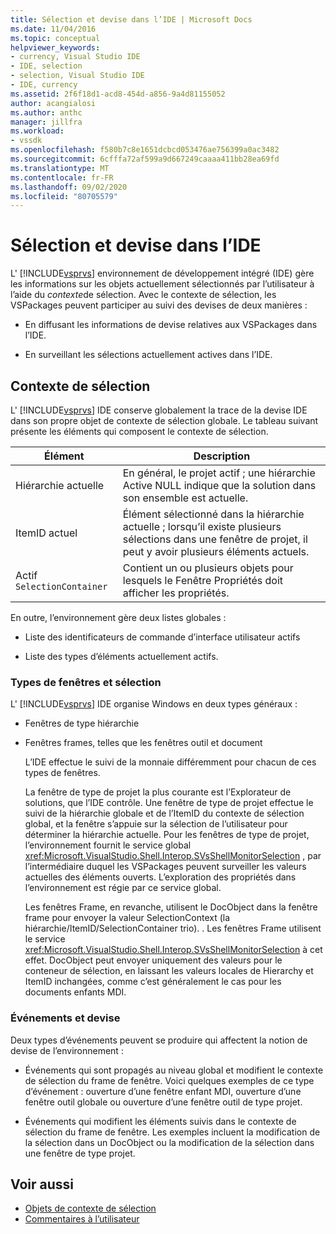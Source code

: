 ```yaml
---
title: Sélection et devise dans l’IDE | Microsoft Docs
ms.date: 11/04/2016
ms.topic: conceptual
helpviewer_keywords:
- currency, Visual Studio IDE
- IDE, selection
- selection, Visual Studio IDE
- IDE, currency
ms.assetid: 2f6f18d1-acd8-454d-a856-9a4d81155052
author: acangialosi
ms.author: anthc
manager: jillfra
ms.workload:
- vssdk
ms.openlocfilehash: f580b7c8e1651dcbcd053476ae756399a0ac3482
ms.sourcegitcommit: 6cfffa72af599a9d667249caaaa411bb28ea69fd
ms.translationtype: MT
ms.contentlocale: fr-FR
ms.lasthandoff: 09/02/2020
ms.locfileid: "80705579"
---
```

# <a name="selection-and-currency-in-the-ide"></a>Sélection et devise dans l’IDE
L' [!INCLUDE[vsprvs](../../code-quality/includes/vsprvs_md.md)] environnement de développement intégré (IDE) gère les informations sur les objets actuellement sélectionnés par l’utilisateur à l’aide du *contexte*de sélection. Avec le contexte de sélection, les VSPackages peuvent participer au suivi des devises de deux manières :

- En diffusant les informations de devise relatives aux VSPackages dans l’IDE.

- En surveillant les sélections actuellement actives dans l’IDE.

## <a name="selection-context"></a>Contexte de sélection
 L' [!INCLUDE[vsprvs](../../code-quality/includes/vsprvs_md.md)] IDE conserve globalement la trace de la devise IDE dans son propre objet de contexte de sélection globale. Le tableau suivant présente les éléments qui composent le contexte de sélection.

|Élément|Description|
|-------------|-----------------|
|Hiérarchie actuelle|En général, le projet actif ; une hiérarchie Active NULL indique que la solution dans son ensemble est actuelle.|
|ItemID actuel|Élément sélectionné dans la hiérarchie actuelle ; lorsqu’il existe plusieurs sélections dans une fenêtre de projet, il peut y avoir plusieurs éléments actuels.|
|Actif `SelectionContainer`|Contient un ou plusieurs objets pour lesquels le Fenêtre Propriétés doit afficher les propriétés.|

 En outre, l’environnement gère deux listes globales :

- Liste des identificateurs de commande d’interface utilisateur actifs

- Liste des types d’éléments actuellement actifs.

### <a name="window-types-and-selection"></a>Types de fenêtres et sélection
 L' [!INCLUDE[vsprvs](../../code-quality/includes/vsprvs_md.md)] IDE organise Windows en deux types généraux :

- Fenêtres de type hiérarchie

- Fenêtres frames, telles que les fenêtres outil et document

  L’IDE effectue le suivi de la monnaie différemment pour chacun de ces types de fenêtres.

  La fenêtre de type de projet la plus courante est l’Explorateur de solutions, que l’IDE contrôle. Une fenêtre de type de projet effectue le suivi de la hiérarchie globale et de l’ItemID du contexte de sélection global, et la fenêtre s’appuie sur la sélection de l’utilisateur pour déterminer la hiérarchie actuelle. Pour les fenêtres de type de projet, l’environnement fournit le service global <xref:Microsoft.VisualStudio.Shell.Interop.SVsShellMonitorSelection> , par l’intermédiaire duquel les VSPackages peuvent surveiller les valeurs actuelles des éléments ouverts. L’exploration des propriétés dans l’environnement est régie par ce service global.

  Les fenêtres Frame, en revanche, utilisent le DocObject dans la fenêtre frame pour envoyer la valeur SelectionContext (la hiérarchie/ItemID/SelectionContainer trio). . Les fenêtres Frame utilisent le service <xref:Microsoft.VisualStudio.Shell.Interop.SVsShellMonitorSelection> à cet effet. DocObject peut envoyer uniquement des valeurs pour le conteneur de sélection, en laissant les valeurs locales de Hierarchy et ItemID inchangées, comme c’est généralement le cas pour les documents enfants MDI.

### <a name="events-and-currency"></a>Événements et devise
 Deux types d’événements peuvent se produire qui affectent la notion de devise de l’environnement :

- Événements qui sont propagés au niveau global et modifient le contexte de sélection du frame de fenêtre. Voici quelques exemples de ce type d’événement : ouverture d’une fenêtre enfant MDI, ouverture d’une fenêtre outil globale ou ouverture d’une fenêtre outil de type projet.

- Événements qui modifient les éléments suivis dans le contexte de sélection du frame de fenêtre. Les exemples incluent la modification de la sélection dans un DocObject ou la modification de la sélection dans une fenêtre de type projet.

## <a name="see-also"></a>Voir aussi
- [Objets de contexte de sélection](../../extensibility/internals/selection-context-objects.md)
- [Commentaires à l’utilisateur](../../extensibility/internals/feedback-to-the-user.md)
